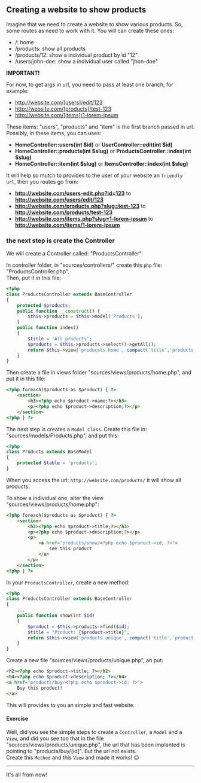 ## Creating a website to show products

Imagine that we need to create a website to show various products. So, some routes as need to work with it. You will can create these ones:

- /: home
- /products: show all products
- /products/12: show a individual product by id "12"
- /users/john-doe: show a individual user called "jhon-doe"

**IMPORTANT!**

For now, to get args in url, you need to pass at least one branch, for example:

- http://website.com/[users]/edit/123
- http://website.com/[products]/test-123
- http://website.com/[items]/1-lorem-ipsum

These items: "users", "products" and "item" is the first branch passed in url.\
Possibly, in these items, you can uses:

- **HomeController::users(int $id)** or **UserController::edit(int $id)**
- **HomeController::products(int $slug)** or **ProductsController::index(int $slug)**
- **HomeController::item(int $slug)** or **ItemsController::index(int $slug)**

It will help so mutch to provides to the user of your website an `friendly url`, then you routes go from:

- **http://website.com/users-edit.php?id=123** to **http://website.com/users/edit/123**
- **http://website.com/products.php?slug=test-123** to **http://website.com/products/test-123**
- **http://website.com/items.php?slug=1-lorem-ipsum** to **http://website.com/items/1-lorem-ipsum**

### the next step is create the Controller

We will create a Controller called: "ProductsController".

In controller folder, in "sources/controllers/" create this `php` file: "ProductsController.php".\
Then, put it in this file:

```php
<?php
class ProductsController extends BaseController
{
    protected $products;
    public function __construct() {
        $this->products = $this->model('Products');
    }
    public function index()
    {
        $title = 'All products';
        $products = $this->products->select()->getAll();
        return $this->view('producsts.home', compact('title','products'));
    }
}
```

Then create a file in views folder "sources/views/products/home.php", and put it in this file:

```html
<?php foreach($products as $product) { ?>
    <section>
        <h3><?php echo $product->name;?></h3>
        <p><?php echo $product->description;?></p>
    </section>
<?php } ?>
```

The next step is creates a `Model Class`. Create this file in: "sources/models/Products.php", and put this:

```php
<?php
class Products extends BaseModel
{
    protected $table = 'products';
}
```

When you access the url: `http://website.com/products/` it will show all products.

To show a individual one, alter the view "sources/views/products/home.php":

```html
<?php foreach($products as $product) { ?>
    <section>
        <h3><?php echo $product->title;?></h3>
        <p><?php echo $product->description;?></p>
        <p>
            <a href="products/show/<?php echo $product->id; ?>">
                see this product
            </a>
        </p>
    </section>
<?php } ?>
```

In your `ProductsController`, create a new method:

```php
<?php
class ProductsController extends BaseController
{
    ...
    public function show(int $id)
    {
        $product = $this->products->find($id);
        $title = "Product: {$product->title}";
        return $this->view('products.unique', compact('title','product'));
    }
}
```

Create a new file "sources/views/products/unique.php", an put:

```html
<h2><?php echo $product->title; ?></h2>
<h4><?php echo $product->description; ?></h4>
<a href="products/buy/<?php echo $product->id; ?>">
    Buy this product!
</a>
```

This will provides to you an simple and fast website.

#### Exercise

Well, did you see the simple steps to create a `Controller`, a `Model` and a `View`, and did you see too that in the file "sources/views/products/unique.php", the url that has been implanted is pointing to "products/buy/[id]". But the url not exists.\
Create this `Method` and this `View` and made it works! :wink:

---

It's all from now!

